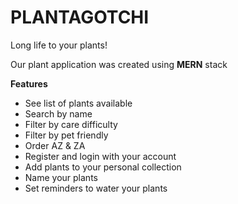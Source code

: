 # PLANTAGOTCHI
Long life to your plants!

Our plant application was created using **MERN** stack

**Features**

- See list of plants available
- Search by name
- Filter by care difficulty
- Filter by pet friendly
- Order AZ & ZA
- Register and login with your account
- Add plants to your personal collection
- Name your plants
- Set reminders to water your plants
